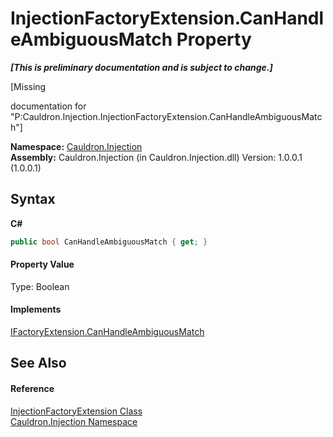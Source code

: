 # InjectionFactoryExtension.CanHandleAmbiguousMatch Property 
 _**\[This is preliminary documentation and is subject to change.\]**_

\[Missing <summary> documentation for "P:Cauldron.Injection.InjectionFactoryExtension.CanHandleAmbiguousMatch"\]

**Namespace:**&nbsp;<a href="N_Cauldron_Injection">Cauldron.Injection</a><br />**Assembly:**&nbsp;Cauldron.Injection (in Cauldron.Injection.dll) Version: 1.0.0.1 (1.0.0.1)

## Syntax

**C#**<br />
``` C#
public bool CanHandleAmbiguousMatch { get; }
```


#### Property Value
Type: Boolean

#### Implements
<a href="P_Cauldron_Activator_IFactoryExtension_CanHandleAmbiguousMatch">IFactoryExtension.CanHandleAmbiguousMatch</a><br />

## See Also


#### Reference
<a href="T_Cauldron_Injection_InjectionFactoryExtension">InjectionFactoryExtension Class</a><br /><a href="N_Cauldron_Injection">Cauldron.Injection Namespace</a><br />